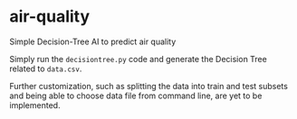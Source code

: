 # air-quality
Simple Decision-Tree AI to predict air quality

Simply run the `decisiontree.py` code and generate the Decision Tree related to `data.csv`.

Further customization, such as splitting the data into train and test subsets and being able to choose data file from command line, are yet to be implemented.

